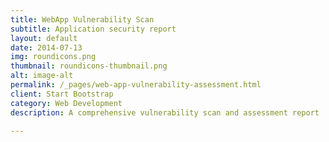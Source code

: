 ```yaml
---
title: WebApp Vulnerability Scan
subtitle: Application security report
layout: default
date: 2014-07-13
img: roundicons.png
thumbnail: roundicons-thumbnail.png
alt: image-alt
permalink: /_pages/web-app-vulnerability-assessment.html
client: Start Bootstrap
category: Web Development
description: A comprehensive vulnerability scan and assessment report

---
```

